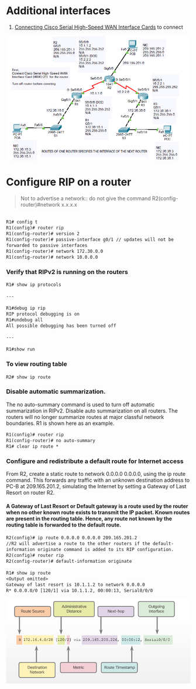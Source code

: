 # Additional interfaces
1. [Connecting Cisco Serial High-Speed WAN Interface Cards](https://www.cisco.com/c/en/us/td/docs/routers/access/interfaces/ic/hardware/installation/guide/1_2T_2AS_HWIC.html) to connect

![](nw.png)

# Configure RIP on a router

> Not to advertise a network:: do not give the command R2(config-router)#network x.x.x.x

```

R1# config t
R1(config)# router rip
R1(config-router)# version 2
R1(config-router)# passive-interface g0/1 // updates will not be forwarded to passive interfaces
R1(config-router)# network 172.30.0.0
R1(config-router)# network 10.0.0.0

```
### Verify that RIPv2 is running on the routers
```
R1# show ip protocols

---

R1#debug ip rip
RIP protocol debugging is on
R1#undebug all
All possible debugging has been turned off

---

R1#show run
```

### To view routing table
```
R2# show ip route
```

### Disable automatic summarization.
The no auto-summary command is used to turn off automatic summarization in RIPv2. Disable auto summarization on all routers. The routers will no longer summarize routes at major classful network boundaries. R1 is shown here as an example.
```
R1(config)# router rip
R1(config-router)# no auto-summary
R1# clear ip route *
```

### Configure and redistribute a default route for Internet access

From R2, create a static route to network 0.0.0.0 0.0.0.0, using the ip route command. This forwards any traffic with an unknown destination address to PC-B at 209.165.201.2, simulating the Internet by setting a Gateway of Last Resort on router R2.

#### A Gateway of Last Resort or Default gateway is a route used by the router when no other known route exists to transmit the IP packet. Known routes are present in the routing table. Hence, any route not known by the routing table is forwarded to the default route.

```
R2(config)# ip route 0.0.0.0 0.0.0.0 209.165.201.2
//R2 will advertise a route to the other routers if the default-information originate command is added to its RIP configuration.
R2(config)# router rip
R2(config-router)# default-information originate

R1# show ip route
<Output omitted> 
Gateway of last resort is 10.1.1.2 to network 0.0.0.0
R* 0.0.0.0/0 [120/1] via 10.1.1.2, 00:00:13, Serial0/0/0
```

![](route.png)
